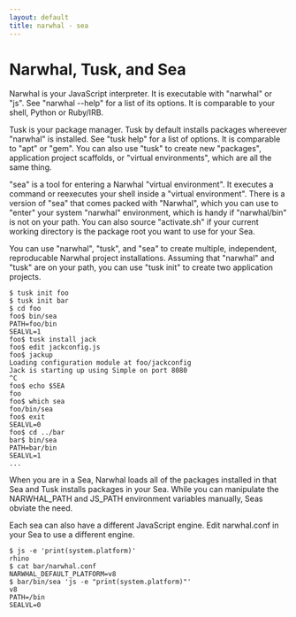 ```yaml
---
layout: default
title: narwhal - sea
---
```


Narwhal, Tusk, and Sea
======================

Narwhal is your JavaScript interpreter.  It is executable with "narwhal" or "js".  See "narwhal --help" for a list of its options.  It is comparable to your shell, Python or Ruby/IRB.

Tusk is your package manager.  Tusk by default installs packages whereever "narwhal" is installed.  See "tusk help" for a list of options.  It is comparable to "apt" or "gem".  You can also use "tusk" to create new "packages", application project scaffolds, or "virtual environments", which are all the same thing.

"sea" is a tool for entering a Narwhal "virtual environment".  It executes a command or reexecutes your shell inside a "virtual environment".  There is a version of "sea" that comes packed with "Narwhal", which you can use to "enter" your system "narwhal" environment, which is handy if "narwhal/bin" is not on your path.  You can also source "activate.sh" if your current working directory is the package root you want to use for your Sea.

You can use "narwhal", "tusk", and "sea" to create multiple, independent, reproducable Narwhal project installations.  Assuming that "narwhal" and "tusk" are on your path, you can use "tusk init" to create two application projects.

    $ tusk init foo
    $ tusk init bar
    $ cd foo
    foo$ bin/sea
    PATH=foo/bin
    SEALVL=1
    foo$ tusk install jack
    foo$ edit jackconfig.js
    foo$ jackup
    Loading configuration module at foo/jackconfig
    Jack is starting up using Simple on port 8080
    ^C
    foo$ echo $SEA
    foo
    foo$ which sea
    foo/bin/sea
    foo$ exit
    SEALVL=0
    foo$ cd ../bar
    bar$ bin/sea
    PATH=bar/bin
    SEALVL=1
    ...

When you are in a Sea, Narwhal loads all of the packages installed in that Sea and Tusk installs packages in your Sea.  While you can manipulate the NARWHAL_PATH and JS_PATH environment variables manually, Seas obviate the need.

Each sea can also have a different JavaScript engine.  Edit narwhal.conf in your Sea to use a different engine.

    $ js -e 'print(system.platform)'
    rhino
    $ cat bar/narwhal.conf
    NARWHAL_DEFAULT_PLATFORM=v8
    $ bar/bin/sea 'js -e "print(system.platform)"'
    v8
    PATH=/bin
    SEALVL=0

